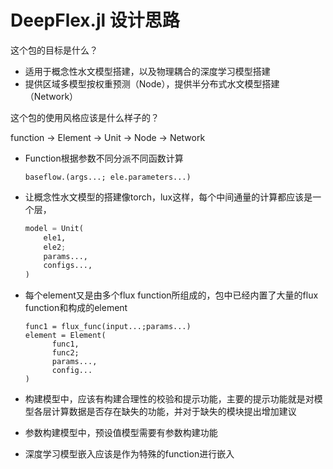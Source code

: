 # DeepFlex.jl 设计思路

这个包的目标是什么？

- 适用于概念性水文模型搭建，以及物理耦合的深度学习模型搭建
- 提供区域多模型按权重预测（Node），提供半分布式水文模型搭建（Network）

这个包的使用风格应该是什么样子的？

function -> Element -> Unit -> Node -> Network

- Function根据参数不同分派不同函数计算

  ```
  baseflow.(args...; ele.parameters...)
  ```
- 让概念性水文模型的搭建像torch，lux这样，每个中间通量的计算都应该是一个层，

  ```python
  model = Unit(
      ele1,
      ele2;
      params...,
      configs...,
  )
  ```
- 每个element又是由多个flux function所组成的，包中已经内置了大量的flux function和构成的element

  ```
  func1 = flux_func(input...;params...)
  element = Element(
  		func1,
  		func2;
  		params...,
  		config...
  )
  ```
- 构建模型中，应该有构建合理性的校验和提示功能，主要的提示功能就是对模型各层计算数据是否存在缺失的功能，并对于缺失的模块提出增加建议
- 参数构建模型中，预设值模型需要有参数构建功能
- 深度学习模型嵌入应该是作为特殊的function进行嵌入
